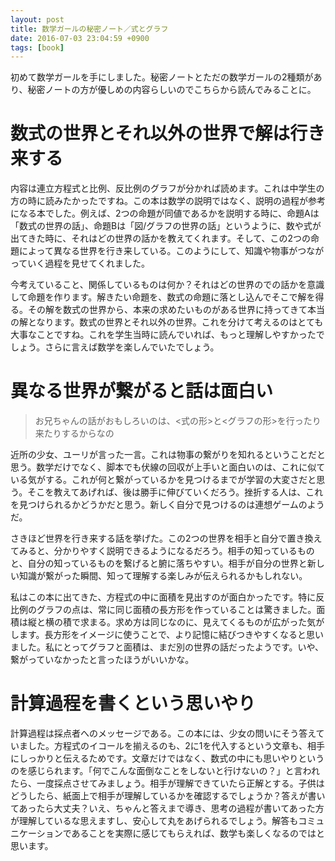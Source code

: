 ```yaml
---
layout: post
title: 数学ガールの秘密ノート／式とグラフ
date: 2016-07-03 23:04:59 +0900
tags: [book]
---
```


初めて数学ガールを手にしました。秘密ノートとただの数学ガールの2種類があり、秘密ノートの方が優しめの内容らしいのでこちらから読んでみることに。

# 数式の世界とそれ以外の世界で解は行き来する

内容は連立方程式と比例、反比例のグラフが分かれば読めます。これは中学生の方の時に読みたかったですね。この本は数学の説明ではなく、説明の過程が参考になる本でした。例えば、2つの命題が同値であるかを説明する時に、命題Aは「数式の世界の話」、命題Bは「図/グラフの世界の話」というように、数や式が出てきた時に、それはどの世界の話かを教えてくれます。そして、この2つの命題によって異なる世界を行き来している。このようにして、知識や物事がつながっていく過程を見せてくれました。

今考えていること、関係しているものは何か？それはどの世界のでの話かを意識して命題を作ります。解きたい命題を、数式の命題に落とし込んでそこで解を得る。その解を数式の世界から、本来の求めたいものがある世界に持ってきて本当の解となります。数式の世界とそれ以外の世界。これを分けて考えるのはとても大事なことですね。これを学生当時に読んでいれば、もっと理解しやすかったでしょう。さらに言えば数学を楽しんでいたでしょう。

# 異なる世界が繋がると話は面白い

> お兄ちゃんの話がおもしろいのは、<式の形\>と<グラフの形\>を行ったり来たりするからなの

近所の少女、ユーリが言った一言。これは物事の繋がりを知れるということだと思う。数学だけでなく、脚本でも伏線の回収が上手いと面白いのは、これに似ている気がする。これが何と繋がっているかを見つけるまでが学習の大変さだと思う。そこを教えてあげれば、後は勝手に伸びていくだろう。挫折する人は、これを見つけられるかどうかだと思う。新しく自分で見つけるのは連想ゲームのようだ。

さきほど世界を行き来する話を挙げた。この2つの世界を相手と自分で置き換えてみると、分かりやすく説明できるようになるだろう。相手の知っているものと、自分の知っているものを繋げると腑に落ちやすい。相手が自分の世界と新しい知識が繋がった瞬間、知って理解する楽しみが伝えられるかもしれない。

私はこの本に出てきた、方程式の中に面積を見出すのが面白かったです。特に反比例のグラフの点は、常に同じ面積の長方形を作っていることは驚きました。面積は縦と横の積で求まる。求め方は同じなのに、見えてくるものが広がった気がします。長方形をイメージに使うことで、より記憶に結びつきやすくなると思いました。私にとってグラフと面積は、まだ別の世界の話だったようです。いや、繋がっていなかったと言ったほうがいいかな。

# 計算過程を書くという思いやり

計算過程は採点者へのメッセージである。この本には、少女の問いにそう答えていました。方程式のイコールを揃えるのも、2に1を代入するという文章も、相手にしっかりと伝えるためです。文章だけではなく、数式の中にも思いやりというのを感じられます。「何でこんな面倒なことをしないと行けないの？」と言われたら、一度採点させてみましょう。相手が理解できていたら正解とする。子供はどうしたら、紙面上で相手が理解しているかを確認するでしょうか？答えが書いてあったら大丈夫？いえ、ちゃんと答えまで導き、思考の過程が書いてあった方が理解しているな思えますし、安心して丸をあげられるでしょう。解答もコミュニケーションであることを実際に感じてもらえれば、数学も楽しくなるのではと思います。
